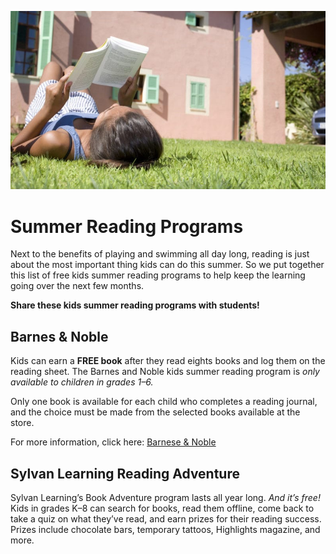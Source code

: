 ![Summer Reading](summer_reading.JPG)

# Summer Reading Programs

Next to the benefits of playing and swimming all day long, 
reading is just about the most important thing kids can do this summer. 
So we put together this list of free kids summer reading programs 
to help keep the learning going over the next few months. 

**Share these kids summer reading programs with students!**

## Barnes & Noble

Kids can earn a **FREE book** after they read eights books and log 
them on the reading sheet. The Barnes and Noble kids summer reading 
program is _only available to children in grades 1–6._ 

Only one book is available for each child who completes a reading journal, 
and the choice must be made from the selected books available at the store.

For more information, click here: [Barnese & Noble](https://www.barnesandnoble.com/h/summer-reading)

## Sylvan Learning Reading Adventure

Sylvan Learning’s Book Adventure program lasts all year long. 
_And it’s free!_ Kids in grades K–8 can search for books, read them offline, 
come back to take a quiz on what they’ve read, and earn prizes for their 
reading success. Prizes include chocolate bars, temporary tattoos, 
Highlights magazine, and more.